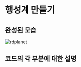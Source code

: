 # 행성계 만들기
## 완성된 모습
![rdplanet](https://github.com/CommercialCrew/RandomPlanet/assets/101386134/48adb6ef-9206-4b0f-9614-890edb01e701)

## 코드의 각 부분에 대한 설명
